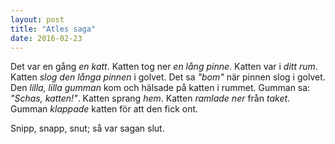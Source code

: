 ```yaml
---
layout: post
title: "Atles saga"
date: 2016-02-23
---
```


Det var en gång *en katt*. Katten tog ner *en lång pinne*. Katten var i *ditt rum*. Katten *slog den långa pinnen* i golvet. Det sa *"bom"* när pinnen slog i golvet. Den *lilla, lilla gumman* kom och hälsade på katten i rummet. Gumman sa: *"Schas, katten!"*. Katten sprang *hem*. Katten *ramlade ner* från *taket*. Gumman *klappade* katten för att den fick ont.

Snipp, snapp, snut; så var sagan slut.
